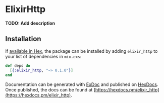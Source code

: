 # ElixirHttp

**TODO: Add description**

## Installation

If [available in Hex](https://hex.pm/docs/publish), the package can be installed
by adding `elixir_http` to your list of dependencies in `mix.exs`:

```elixir
def deps do
  [{:elixir_http, "~> 0.1.0"}]
end
```

Documentation can be generated with [ExDoc](https://github.com/elixir-lang/ex_doc)
and published on [HexDocs](https://hexdocs.pm). Once published, the docs can
be found at [https://hexdocs.pm/elixir_http](https://hexdocs.pm/elixir_http).

